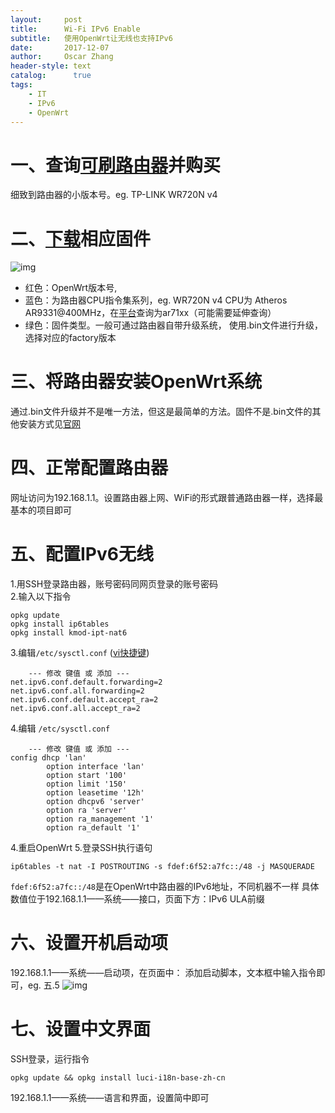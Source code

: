 ```yaml
---
layout:     post
title:      Wi-Fi IPv6 Enable
subtitle:   使用OpenWrt让无线也支持IPv6
date:       2017-12-07
author:     Oscar Zhang
header-style: text
catalog:      true
tags:
    - IT
    - IPv6
    - OpenWrt
---
```

# 一、查询[可刷路由器](https://wiki.openwrt.org/toh/start)并购买

细致到路由器的小版本号。eg. TP-LINK WR720N v4

# 二、[下载](https://downloads.openwrt.org/)相应固件
    
![img][1]   
    
- 红色：OpenWrt版本号,  
- 蓝色：为路由器CPU指令集系列，eg. WR720N v4 CPU为 Atheros AR9331@400MHz，在[平台](https://dev.openwrt.org/wiki/platforms)查询为ar71xx（可能需要延伸查询）  
- 绿色：固件类型。一般可通过路由器自带升级系统， 使用.bin文件进行升级，选择对应的factory版本

# 三、将路由器安装OpenWrt系统

通过.bin文件升级并不是唯一方法，但这是最简单的方法。固件不是.bin文件的其他安装方式见[官网](https://wiki.openwrt.org)

# 四、正常配置路由器
    
网址访问为192.168.1.1。设置路由器上网、WiFi的形式跟普通路由器一样，选择最基本的项目即可

# 五、配置IPv6无线

1.用SSH登录路由器，账号密码同网页登录的账号密码  
2.输入以下指令

    opkg update 
    opkg install ip6tables  
    opkg install kmod-ipt-nat6
    
3.编辑`/etc/sysctl.conf` ([vi快捷键](http://www.runoob.com/linux/linux-vim.html))

        --- 修改 键值 或 添加 ---
    net.ipv6.conf.default.forwarding=2
    net.ipv6.conf.all.forwarding=2
    net.ipv6.conf.default.accept_ra=2
    net.ipv6.conf.all.accept_ra=2

4.编辑 `/etc/sysctl.conf`

        --- 修改 键值 或 添加 ---
    config dhcp 'lan'
            option interface 'lan'
            option start '100'
            option limit '150'
            option leasetime '12h'
            option dhcpv6 'server'
            option ra 'server'
            option ra_management '1'
            option ra_default '1'
            
4.重启OpenWrt
5.登录SSH执行语句

    ip6tables -t nat -I POSTROUTING -s fdef:6f52:a7fc::/48 -j MASQUERADE

`fdef:6f52:a7fc::/48`是在OpenWrt中路由器的IPv6地址，不同机器不一样
具体数值位于192.168.1.1——系统——接口，页面下方：IPv6 ULA前缀

# 六、设置开机启动项
192.168.1.1——系统——启动项，在页面中：
添加启动脚本，文本框中输入指令即可，eg. 五.5
![img][2]
            
# 七、设置中文界面
SSH登录，运行指令

    opkg update && opkg install luci-i18n-base-zh-cn
    
192.168.1.1——系统——语言和界面，设置简中即可

[1]: https://raw.githubusercontent.com/zbhoscar/zbhoscar.github.io/master/img/in-post/post-openwrt/1.png
[2]: https://raw.githubusercontent.com/zbhoscar/zbhoscar.github.io/master/img/in-post/post-openwrt/2.png












